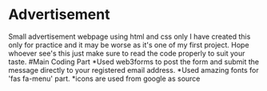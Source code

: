 # Advertisement
Small advertisement webpage using html and css only
I have created this only for practice and it may be worse as it's one of my first project.
Hope whoever see's this just make sure to read the code properly to suit your taste.
#Main Coding Part
*Used web3forms to post the form and submit the message directly to your registered email address.
*Used amazing fonts for 'fas fa-menu' part.
*icons are used from google as source
